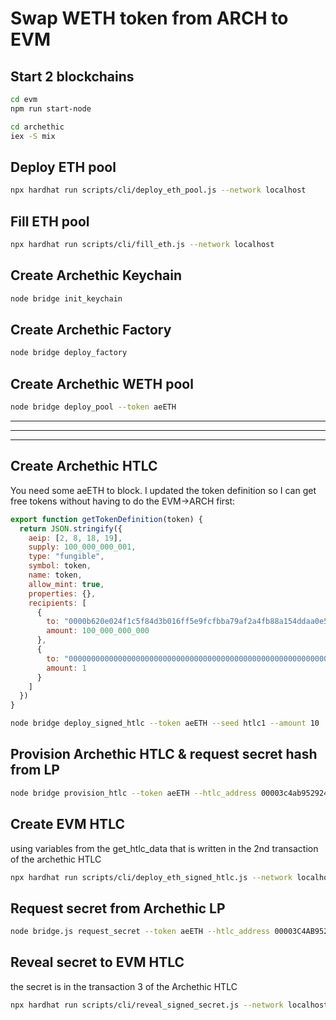 # Swap WETH token from ARCH to EVM

## Start 2 blockchains

```bash
cd evm
npm run start-node
```

```bash
cd archethic
iex -S mix
```

## Deploy ETH pool

```bash
npx hardhat run scripts/cli/deploy_eth_pool.js --network localhost
```

## Fill ETH pool

```bash
npx hardhat run scripts/cli/fill_eth.js --network localhost
```

## Create Archethic Keychain

```bash
node bridge init_keychain
```

## Create Archethic Factory

```bash
node bridge deploy_factory
```

## Create Archethic WETH pool

```bash
node bridge deploy_pool --token aeETH
```

---
---
---

## Create Archethic HTLC

You need some aeETH to block.
I updated the token definition so I can get free tokens without having to do the EVM->ARCH first:

```javascript
export function getTokenDefinition(token) {
  return JSON.stringify({
    aeip: [2, 8, 18, 19],
    supply: 100_000_000_001,
    type: "fungible",
    symbol: token,
    name: token,
    allow_mint: true,
    properties: {},
    recipients: [
      {
        to: "0000b620e024f1c5f84d3b016ff5e9fcfbba79af2a4fb88a154ddaa0e52ba20d2cd7",
        amount: 100_000_000_000
      },
      {
        to: "00000000000000000000000000000000000000000000000000000000000000000000",
        amount: 1
      }
    ]
  })
}
```

```bash
node bridge deploy_signed_htlc --token aeETH --seed htlc1 --amount 10
```

## Provision Archethic HTLC & request secret hash from LP

```bash
node bridge provision_htlc --token aeETH --htlc_address 00003c4ab952924fc90236b0192a9692833ade9fa685c0377c557d4496250e188f7b --amount 10
```

## Create EVM HTLC

using variables from the get_htlc_data that is written in the 2nd transaction of the archethic HTLC

```bash
npx hardhat run scripts/cli/deploy_eth_signed_htlc.js --network localhost
```

## Request secret from Archethic LP

```bash
node bridge.js request_secret --token aeETH --htlc_address 00003C4AB952924FC90236B0192A9692833ADE9FA685C0377C557D4496250E188F7B --evm_contract_address 0xc1717306f1066e7D311f6193Fa727195Ad02Ba25 --evm_tx_address 0x2a8a593e19069094194c4fb138c8c3ac4da29b45327b4f4fde7becab64fae912
```

## Reveal secret to EVM HTLC

the secret is in the transaction 3 of the Archethic HTLC

```bash
npx hardhat run scripts/cli/reveal_signed_secret.js --network localhost
```
